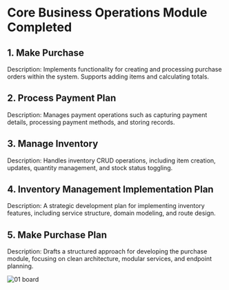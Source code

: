 # Core Business Operations Module Completed

## 1. Make Purchase
Description: Implements functionality for creating and processing purchase orders within the system. Supports adding items and calculating totals.

## 2. Process Payment Plan
Description: Manages payment operations such as capturing payment details, processing payment methods, and storing records.

## 3. Manage Inventory
Description: Handles inventory CRUD operations, including item creation, updates, quantity management, and stock status toggling.

## 4. Inventory Management Implementation Plan
Description: A strategic development plan for implementing inventory features, including service structure, domain modeling, and route design.

## 5. Make Purchase Plan
Description: Drafts a structured approach for developing the purchase module, focusing on clean architecture, modular services, and endpoint planning.



![01 board](https://github.com/user-attachments/assets/5a7a9c2f-9435-4a54-851e-f48c4be50d14)
